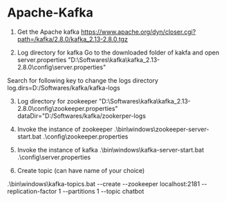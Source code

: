 # Apache-Kafka

1. Get the Apache kafka
https://www.apache.org/dyn/closer.cgi?path=/kafka/2.8.0/kafka_2.13-2.8.0.tgz


2. Log directory for kafka
Go to the downloaded folder of kakfa and open server.properties
"D:\Softwares\kafka\kafka_2.13-2.8.0\config\server.properties"


Search for following key to change the logs directory
log.dirs=D:/Softwares/kafka/kafka-logs


3. Log directory for zookeeper
"D:\Softwares\kafka\kafka_2.13-2.8.0\config\zookeeper.properties"
dataDir="D:/Softwares/kafka/zookerper-logs


3. Invoke the instance of zookeeper
.\bin\windows\zookeeper-server-start.bat .\config\zookeeper.properties


4. Invoke the instance of kafka
.\bin\windows\kafka-server-start.bat .\config\server.properties


5. Create topic (can have name of your choice)


.\bin\windows\kafka-topics.bat --create --zookeeper localhost:2181 --replication-factor 1 --partitions 1 --topic chatbot
